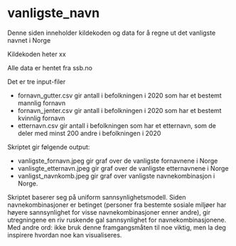 # vanligste_navn
Denne siden inneholder kildekoden og data for å regne ut det vanligste navnet i Norge

Kildekoden heter xx

Alle data er hentet fra ssb.no

Det er tre input-filer
- fornavn_gutter.csv gir antall i befolkningen i 2020 som har et bestemt mannlig fornavn
- fornavn_jenter.csv gir antall i befolkningen i 2020 som har et bestemt kvinnlig fornavn
- etternavn.csv gir antall i befolkningen som har et etternavn, som de deler med minst 200 andre i befolkningen i 2020

Skriptet gir følgende output:
- vanligste_fornavn.jpeg gir graf over de vanligste fornavnene i Norge
- vanlisgte_etternavn.jpeg gir graf over de vanligste etternavnene i Norge
- vanligst_navnkomb.jpeg gir graf over vanligste navnekombinasjon i Norge.

Skriptet baserer seg på uniform sannsynlighetsmodell. Siden navnekombinasjoner er betinget (personer fra bestemte sosiale miljøer har høyere sannsynlighet for visse navnekombinasjoner enner andre), gir utregningene en riv ruskende gal sannsynlighet for navnekombinasjonene. Med andre ord: ikke bruk denne framgangsmåten til noe viktig, men la deg inspirere hvordan noe kan visualiseres.
